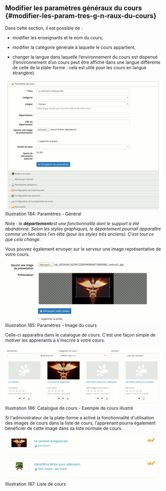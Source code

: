 ## Modifier les paramètres généraux du cours {#modifier-les-param-tres-g-n-raux-du-cours}

Dans cette section, il est possible de :

*   modifier les enseignants et le nom du cours,

*   modifier la catégorie générale à laquelle le cours appartient,

*   changer la langue dans laquelle l’environnement du cours est dispensé (l’environnement d’un cours peut être affiché dans une langue différente de celle de la plate-forme : cela est utile pour les cours en langue étrangère).

![](../assets/image260.png)Illustration 184: Paramètres - Général

Note : le **_département_**_est une fonctionnalité dont le support a été abandonné. Selon les styles graphiques, le département pourrait apparaître comme un lien dans l&#039;en-tête (pour les styles très anciens). C&#039;est tout ce que cela change._

Vous pouvez également envoyer sur le serveur une image représentative de votre cours.

![](../assets/image261.png)Illustration 185: Paramètres - Image du cours

Celle-ci apparaîtra dans le catalogue de cours. C&#039;est une façon simple de motiver les apprenants à s&#039;inscrire à votre cours.

![](../assets/image262.png)Illustration 186: Catalogue de cours - Exemple de cours illustré

Si l&#039;administrateur de la plate-forme a activé la fonctionnalité d&#039;utilisation des images de cours dans la liste de cours, l&#039;apprenant pourra également bénéficier de cette image dans sa liste normale de cours.

![](../assets/image263.png)Illustration 187: Liste de cours